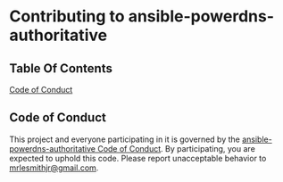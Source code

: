 # Contributing to ansible-powerdns-authoritative

## Table Of Contents

[Code of Conduct](#code-of-conduct)

## Code of Conduct

This project and everyone participating in it is governed by the [ansible-powerdns-authoritative Code of Conduct](CODE_OF_CONDUCT.md). By participating, you are expected to uphold this code. Please report unacceptable behavior to [mrlesmithjr@gmail.com](mailto:mrlesmithjr@gmail.com).
